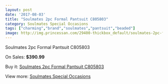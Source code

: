 ```yaml
---
layout: post
date: '2017-08-03'
title: "Soulmates 2pc Formal Pantsuit C805803"
category: Soulmates Special Occasions
tags: ["charming","brand","soulmates","pantsuit","beaded"]
image: http://img.princessan.com/29400-thickbox_default/soulmates-2pc-formal-pantsuit-c805803.jpg
---
```

Soulmates 2pc Formal Pantsuit C805803

On Sales: **$390.99**
<a href="https://www.princessan.com/en/13431-soulmates-2pc-formal-pantsuit-c805803.html"><amp-img layout="responsive" width="600" height="600" src="//img.princessan.com/29400-thickbox_default/soulmates-2pc-formal-pantsuit-c805803.jpg" alt="Soulmates 2pc Formal Pantsuit C805803 0" /></a>

Buy it: [Soulmates 2pc Formal Pantsuit C805803](https://www.princessan.com/en/13431-soulmates-2pc-formal-pantsuit-c805803.html "Soulmates 2pc Formal Pantsuit C805803")

View more: [Soulmates Special Occasions](https://www.princessan.com/en/96- "Soulmates Special Occasions")